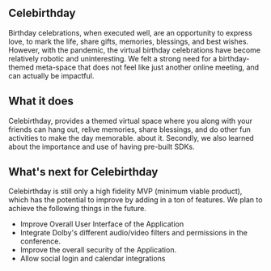 ## Celebirthday
Birthday celebrations, when executed well, are an opportunity to express love, to mark the life, share gifts, memories, blessings, and best wishes. However, with the pandemic, the virtual birthday celebrations have become relatively robotic and uninteresting. We felt a strong need for a birthday-themed meta-space that does not feel like just another online meeting, and can actually be impactful.

## What it does
 Celebirthday, provides a themed virtual space where you along with your friends can hang out, relive memories, share blessings, and do other fun activities to make the day memorable.
 about it. Secondly, we also learned about the importance and use of having pre-built SDKs. 
## What's next for Celebirthday
Celebirthday is still only a high fidelity MVP (minimum viable product), which has the potential to improve by adding in a ton of features.
We plan to achieve the following things in the future.
- Improve Overall User Interface of the Application
- Integrate Dolby's different audio/video filters and permissions in the conference. 
- Improve the overall security of the Application.
- Allow social login and calendar integrations